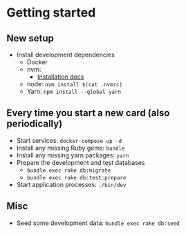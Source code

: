 # Getting started
## New setup
- Install development dependencies
  - Docker
  - nvm:
    - [Installation docs](https://github.com/nvm-sh/nvm#install--update-script)
  - node: `nvm install $(cat .nvmrc)`
  - Yarn: `npm install --global yarn`

## Every time you start a new card (also periodically)
- Start services: `docker-compose up -d`
- Install any missing Ruby gems: `bundle`
- Install any missing yarn packages: `yarn`
- Prepare the development and test databases
  - `bundle exec rake db:migrate`
  - `bundle exec rake db:test:prepare`
- Start application processes: `./bin/dev`

## Misc
- Seed some development data: `bundle exec rake db:seed`
